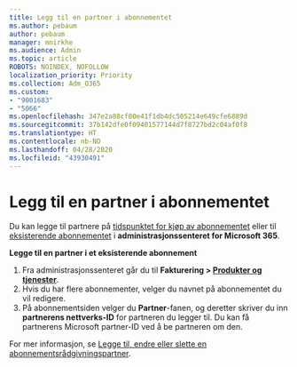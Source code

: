 ```yaml
---
title: Legg til en partner i abonnementet
ms.author: pebaum
author: pebaum
manager: mnirkhe
ms.audience: Admin
ms.topic: article
ROBOTS: NOINDEX, NOFOLLOW
localization_priority: Priority
ms.collection: Adm_O365
ms.custom:
- "9001683"
- "5066"
ms.openlocfilehash: 347e2a88cf00e41f1db4dc505214e649cfe6889d
ms.sourcegitcommit: 37b142dfe0f09401577144d7f8727bd2c04af0f8
ms.translationtype: HT
ms.contentlocale: nb-NO
ms.lasthandoff: 04/28/2020
ms.locfileid: "43930491"
---
```

# <a name="add-a-partner-to-your-subscription"></a>Legg til en partner i abonnementet

Du kan legge til partnere på [tidspunktet for kjøp av abonnementet](https://docs.microsoft.com/microsoft-365/admin/misc/add-partner?view=o365-worldwide#add-a-partner-at-the-time-of-purchase) eller til [eksisterende abonnementet](https://docs.microsoft.com/microsoft-365/admin/misc/add-partner?view=o365-worldwide#add-a-partner-to-an-existing-subscription) i **administrasjonssenteret for Microsoft 365**.

**Legge til en partner i et eksisterende abonnement**

1. Fra administrasjonssenteret går du til **Fakturering > [Produkter og tjenester](https://go.microsoft.com/fwlink/p/?linkid=842054)**. 
2. Hvis du har flere abonnementer, velger du navnet på abonnementet du vil redigere. 
3. På abonnementsiden velger du **Partner**-fanen, og deretter skriver du inn **partnerens nettverks-ID** for partneren du legger til. Du kan få partnerens Microsoft partner-ID ved å be partneren om den. 

For mer informasjon, se [Legge til, endre eller slette en abonnementsrådgivningspartner](https://docs.microsoft.com/microsoft-365/admin/misc/add-partner). 

